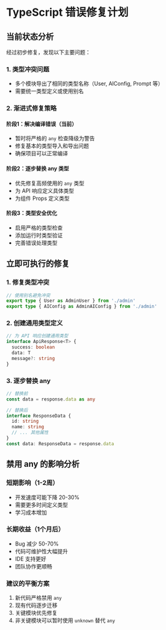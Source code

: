 # TypeScript 错误修复计划

## 当前状态分析

经过初步修复，发现以下主要问题：

### 1. 类型冲突问题
- 多个模块导出了相同的类型名称（User, AIConfig, Prompt 等）
- 需要统一类型定义或使用别名

### 2. 渐进式修复策略

#### 阶段1：解决编译错误（当前）
- 暂时将严格的 `any` 检查降级为警告
- 修复基本的类型导入和导出问题
- 确保项目可以正常编译

#### 阶段2：逐步替换 any 类型
- 优先修复高频使用的 `any` 类型
- 为 API 响应定义具体类型
- 为组件 Props 定义类型

#### 阶段3：类型安全优化
- 启用严格的类型检查
- 添加运行时类型验证
- 完善错误处理类型

## 立即可执行的修复

### 1. 修复类型冲突
```typescript
// 使用别名避免冲突
export type { User as AdminUser } from './admin'
export type { AIConfig as AdminAIConfig } from './admin'
```

### 2. 创建通用类型定义
```typescript
// 为 API 响应创建通用类型
interface ApiResponse<T> {
  success: boolean
  data: T
  message?: string
}
```

### 3. 逐步替换 any
```typescript
// 替换前
const data = response.data as any

// 替换后
interface ResponseData {
  id: string
  name: string
  // ... 其他属性
}
const data: ResponseData = response.data
```

## 禁用 any 的影响分析

### 短期影响（1-2周）
- 开发速度可能下降 20-30%
- 需要更多时间定义类型
- 学习成本增加

### 长期收益（1个月后）
- Bug 减少 50-70%
- 代码可维护性大幅提升
- IDE 支持更好
- 团队协作更顺畅

### 建议的平衡方案
1. 新代码严格禁用 `any`
2. 现有代码逐步迁移
3. 关键模块优先修复
4. 非关键模块可以暂时使用 `unknown` 替代 `any`

